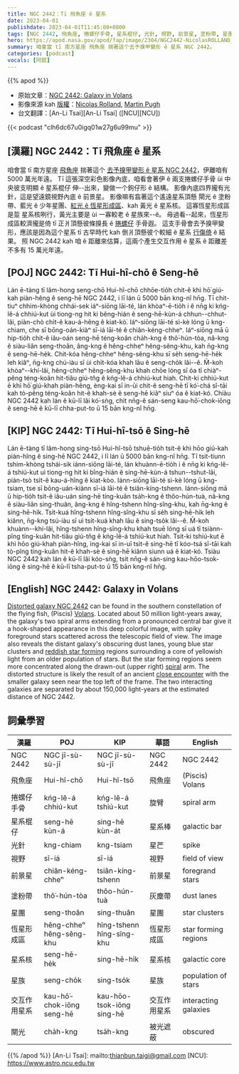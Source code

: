 ```yaml
---
title: NGC 2442：Tī 飛魚座 ê 星系
date: 2023-04-01
publishdate: 2023-04-01T11:45:00+0800
tags: [NGC 2442, 飛魚座, 捲螺仔手骨, 星系棍仔, 光針, 視野, 前景星, 塗粉帶, 星團, 恆星形成區, 星系核, 星族, 交互作用星系, 閘光]
hero: https://apod.nasa.gov/apod/fap/image/2304/NGC2442-NicolasROLLAND_signatur1024.jpg
summary: 咱會當 tī 南方星座 飛魚座 揣著這个去予搝甲變形 ê 星系 NGC 2442。
categories: [podcast]
vocals: [阿錕]
---
```


{{% apod %}}

- 原始文章：[NGC 2442: Galaxy in Volans](https://apod.nasa.gov/apod/ap230401.html)
- 影像來源 kah [版權][copyright]：[Nicolas Rolland](https://nicolasillustrations.com/), [Martin Pugh](https://www.martinpughastrophotography.space/about)
- 台文翻譯：[An-Li Tsai][An-Li Tsai] ([NCU][NCU])

{{< podcast "clh6dc67u0igq01w27g6u99mu" >}}

## [漢羅] NGC 2442：Tī 飛魚座 ê 星系
咱會當 tī 南方星座 [飛魚座][Volans] 揣著這个 [去予搝甲變形 ê 星系 NGC 2442][Distorted galaxy NGC 2442]，伊離咱有 5000 萬光年遠。
Tī 這張深空彩色影像內底，咱看會著伊 ê 兩支捲螺仔手骨 ùi 中央彼支明顯 ê 星系棍仔 伸--出來，變做一个鉤仔形 ê 結構。
影像內底四界攏有光針，這是望遠鏡視野內底 ê 前景星。
影像嘛有翕著這个遙遠星系頂懸 閘光 ê 塗粉帶、藍光 ê 少年星團、[紅光 ê 恆星形成區][reddish star forming]、kah 黃光 ê 星系核。
這寡恆星形成區 是踅 星系核咧行，黃光主要是 ùi 一寡較老 ê 星族來--ê。
毋過看--起來，恆星形成區較濟攏是倚 tī 正爿頂懸彼條搝長 ê [捲螺仔][spiral] 手骨遐。
這支手骨會去予搝甲變形，應該是因為這个星系 tī 古早時代 kah 倒爿頂懸彼个較細 ê 星系 [行傷倚][close encounter] ê 結果。
照 NGC 2442 kah 咱 ê 距離來估算，這兩个產生交互作用 ê 星系 ê 距離差不多有 15 萬光年遠。

## [POJ] NGC 2442: Tī Hui-hî-chō ê Seng-hē
Lán ē-tàng tī lâm-hong seng-chō Hui-hî-chō chhōe-tio̍h chit-ê khì hō͘ giú-kah piàn-hêng ê seng-hē NGC 2442, i lī lán ū 5000 bān kng-nî hn̄g.
Tī chit-tiuⁿ chhim-khòng chhái-sek iáⁿ-siōng lāi-té, lán khòaⁿ-ē-tio̍h i ê nn̄g ki kńg-lê-á chhiú-kut ùi tiong-ng hit ki bêng-hián ê seng-hē-kùn-á chhun--chhut-lâi, piàn-chò chi̍t-ê kau-á-hêng ê kiat-kò͘.
Iáⁿ-siōng lāi-té sì-kè lóng ū kng-chiam, che sī bōng-oán-kiàⁿ sī-iá lāi-té ê chiân-kéng-chheⁿ.
Iáⁿ-siōng mā ū hip-tio̍h chit-ê iâu-oán seng-hē téng-koân cha̍h-kng ê thô͘-hún-tòa, nâ-kng ê siàu-liân seng-thoân, âng-kng ê hêng-chheⁿ hêng-sêng-khu, kah n̄g-kng ê seng-hē-he̍k.
Chit-kóa hêng-chheⁿ hêng-sêng-khu sī se̍h seng-hē-he̍k leh kiâⁿ, n̄g-kng chú-iàu sī ùi chi̍t-kóa khah lāu ê seng-cho̍k lâi--ê.
M̄-koh khòaⁿ--khí-lâi, hêng-chheⁿ hêng-sêng-khu khah chōe lóng sī óa tī chiàⁿ-pêng téng-koân hit-tiâu giú-tn̂g ê kńg-lê-á chhiú-kut hiah.
Chit-ki chhiú-kut ē khì hō͘ giú-khah piàn-hêng, èng-kai sī in-ūi chit-ê seng-hē tī kó͘-chá sî-tāi kah tò-pêng téng-koân hit-ê khah-sè ê seng-hē kiâⁿ siuⁿ óa ê kiat-kó.
Chiàu NGC 2442 kah lán ê kū-lī lâi kó͘-sǹg, chit nn̄g-ê sán-seng kau-hō͘-chok-iōng ê seng-hē ê kū-lī chha-put-to ū 15 bān kng-nî hn̄g.

## [KIP] NGC 2442: Tī Hui-hî-tsō ê Sing-hē
Lán ē-tàng tī lâm-hong sing-tsō Hui-hî-tsō tshuē-tio̍h tsit-ê khì hōo giú-kah piàn-hîng ê sing-hē NGC 2442, i lī lán ū 5000 bān kng-nî hn̄g.
Tī tsit-tiunn tshim-khòng tshái-sik iánn-siōng lāi-té, lán khuànn-ē-tio̍h i ê nn̄g ki kńg-lê-á tshiú-kut uì tiong-ng hit ki bîng-hián ê sing-hē-kùn-á tshun--tshut-lâi, piàn-tsò tsi̍t-ê kau-á-hîng ê kiat-kòo.
Iánn-siōng lāi-té sì-kè lóng ū kng-tsiam, tse sī bōng-uán-kiànn sī-iá lāi-té ê tsiân-kíng-tshenn.
Iánn-siōng mā ū hip-tio̍h tsit-ê iâu-uán sing-hē tíng-kuân tsa̍h-kng ê thôo-hún-tuà, nâ-kng ê siàu-liân sing-thuân, âng-kng ê hîng-tshenn hîng-sîng-khu, kah n̄g-kng ê sing-hē-hi̍k.
Tsit-kuá hîng-tshenn hîng-sîng-khu sī se̍h sing-hē-hi̍k leh kiânn, n̄g-kng tsú-iàu sī uì tsi̍t-kuá khah lāu ê sing-tso̍k lâi--ê.
M̄-koh khuànn--khí-lâi, hîng-tshenn hîng-sîng-khu khah tsuē lóng sī uá tī tsiànn-pîng tíng-kuân hit-tiâu giú-tn̂g ê kńg-lê-á tshiú-kut hiah.
Tsit-ki tshiú-kut ē khì hōo giú-khah piàn-hîng, ìng-kai sī in-uī tsit-ê sing-hē tī kóo-tsá sî-tāi kah tò-pîng tíng-kuân hit-ê khah-sè ê sing-hē kiânn siunn uá ê kiat-kó.
Tsiàu NGC 2442 kah lán ê kū-lī lâi kóo-sǹg, tsit nn̄g-ê sán-sing kau-hōo-tsok-iōng ê sing-hē ê kū-lī tsha-put-to ū 15 bān kng-nî hn̄g.

## [English] NGC 2442: Galaxy in Volans
[Distorted galaxy NGC 2442][Distorted galaxy NGC 2442] can be found in the southern constellation of the flying fish, (Piscis) [Volans][Volans].
Located about 50 million light-years away, the galaxy's two spiral arms extending from a pronounced central bar give it a hook-shaped appearance in this deep colorful image, with spiky foreground stars scattered across the telescopic field of view.
The image also reveals the distant galaxy's obscuring dust lanes, young blue star clusters and [reddish star forming][reddish star forming] regions surrounding a core of yellowish light from an older population of stars.
But the star forming regions seem more concentrated along the drawn-out (upper right) [spiral][spiral] arm.
The distorted structure is likely the result of an ancient [close encounter][close encounter] with the smaller galaxy seen near the top left of the frame.
The two interacting galaxies are separated by about 150,000 light-years at the estimated distance of NGC 2442.

## 詞彙學習

|漢羅|POJ|KIP|華語|English|
|-|-|-|-|-|
|NGC 2442|NGC jī-sù-sù-jī|NGC jī-sù-sù-jī|NGC 2442|NGC 2442|
|飛魚座|Hui-hî-chō|Hui-hî-tsō|飛魚座|(Piscis) Volans|
|捲螺仔手骨|kńg-lê-á chhiú-kut|kńg-lê-á tshiú-kut|旋臂|spiral arm|
|星系棍仔|seng-hē kùn-á|sing-hē kùn-át|星系棒|galactic bar|
|光針|kng-chiam|kng-tsiam|星芒|spike|
|視野|sī-iá|sī-iá|視野|field of view|
|前景星|chiân-kéng-chheⁿ|tsiân-kíng-tshenn|前景星|foregrand stars|
|塗粉帶|thô͘-hún-tòa|thôo-hún-tuà|灰塵帶|dust lanes|
|星團|seng-thoân|sing-thuân|星團|star clusters|
|恆星形成區|hêng-chheⁿ hêng-sêng-khu|hîng-tshenn hîng-sîng-khu|恆星形成區|star forming regions|
|星系核|seng-hē-he̍k|sing-hē-hi̍k|星系核|galactic core|
|星族|seng-cho̍k|sing-tso̍k|星族|population of stars|
|交互作用星系|kau-hō͘-chok-iōng seng-hē|kau-hōo-tsok-iōng sing-hē|交互作用星系|interacting galaxies|
|閘光|cha̍h-kng|tsa̍h-kng|被光遮蔽|obscured|

{{% /apod %}}
[An-Li Tsai]: mailto:thianbun.taigi@gmail.com
[NCU]: https://www.astro.ncu.edu.tw

[copyright]: https://apod.nasa.gov/apod/fap/lib/about_apod.html#srapply
[License]: https://creativecommons.org/licenses/by/2.0/

[Distorted galaxy NGC 2442]:https://esahubble.org/news/heic1108/
[Volans]:http://en.wikipedia.org/wiki/Volans
[reddish star forming]:https://apod.nasa.gov/apod/ap061123.html
[spiral]:http://cass.ucsd.edu/public/tutorial/Galaxies.html
[close encounter]:http://arxiv.org/abs/astro-ph/9701015
